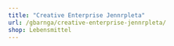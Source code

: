```yaml
---
title: "Creative Enterprise Jennrpleta"
url: /gbarnga/creative-enterprise-jennrpleta/
shop: Lebensmittel
---
```

